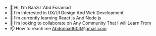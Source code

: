 - 👋 Hi, I’m Baaziz Abd Essamad
- 👀 I’m interested in UX/UI Design And Web Development
- 🌱 I’m currently learning React js And Node js
- 💞️ I’m looking to collaborate on Any Community That I will Learn From
- 📫 How to reach me Abdonox0603@gmail.com

<!---
Baaziz Abd essamad is a ✨ Web Developer/Designer ✨ repository because its `README.md` (this file) appears on your GitHub profile.
You can click the Preview link to take a look at your changes.
--->

